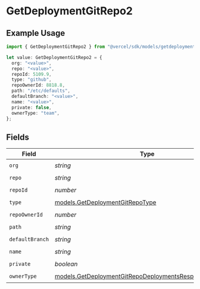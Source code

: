 # GetDeploymentGitRepo2

## Example Usage

```typescript
import { GetDeploymentGitRepo2 } from "@vercel/sdk/models/getdeploymentop.js";

let value: GetDeploymentGitRepo2 = {
  org: "<value>",
  repo: "<value>",
  repoId: 5109.9,
  type: "github",
  repoOwnerId: 8818.8,
  path: "/etc/defaults",
  defaultBranch: "<value>",
  name: "<value>",
  private: false,
  ownerType: "team",
};
```

## Fields

| Field                                                                                                                    | Type                                                                                                                     | Required                                                                                                                 | Description                                                                                                              |
| ------------------------------------------------------------------------------------------------------------------------ | ------------------------------------------------------------------------------------------------------------------------ | ------------------------------------------------------------------------------------------------------------------------ | ------------------------------------------------------------------------------------------------------------------------ |
| `org`                                                                                                                    | *string*                                                                                                                 | :heavy_check_mark:                                                                                                       | N/A                                                                                                                      |
| `repo`                                                                                                                   | *string*                                                                                                                 | :heavy_check_mark:                                                                                                       | N/A                                                                                                                      |
| `repoId`                                                                                                                 | *number*                                                                                                                 | :heavy_check_mark:                                                                                                       | N/A                                                                                                                      |
| `type`                                                                                                                   | [models.GetDeploymentGitRepoType](../models/getdeploymentgitrepotype.md)                                                 | :heavy_check_mark:                                                                                                       | N/A                                                                                                                      |
| `repoOwnerId`                                                                                                            | *number*                                                                                                                 | :heavy_check_mark:                                                                                                       | N/A                                                                                                                      |
| `path`                                                                                                                   | *string*                                                                                                                 | :heavy_check_mark:                                                                                                       | N/A                                                                                                                      |
| `defaultBranch`                                                                                                          | *string*                                                                                                                 | :heavy_check_mark:                                                                                                       | N/A                                                                                                                      |
| `name`                                                                                                                   | *string*                                                                                                                 | :heavy_check_mark:                                                                                                       | N/A                                                                                                                      |
| `private`                                                                                                                | *boolean*                                                                                                                | :heavy_check_mark:                                                                                                       | N/A                                                                                                                      |
| `ownerType`                                                                                                              | [models.GetDeploymentGitRepoDeploymentsResponseOwnerType](../models/getdeploymentgitrepodeploymentsresponseownertype.md) | :heavy_check_mark:                                                                                                       | N/A                                                                                                                      |